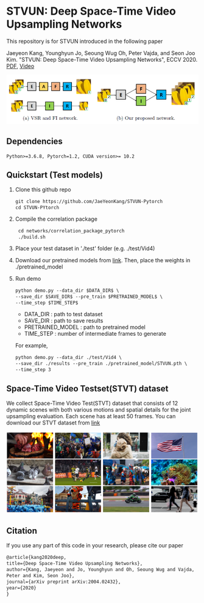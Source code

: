 # STVUN: Deep Space-Time Video Upsampling Networks

This repository is for STVUN introduced in the following paper

Jaeyeon Kang, Younghyun Jo, Seoung Wug Oh, Peter Vajda, and Seon Joo Kim. "STVUN: Deep Space-Time Video Upsampling Networks", ECCV 2020.
[PDF](https://arxiv.org/abs/2004.024322), [Video](https://www.youtube.com/watch?v=ZQoGbN16zKk)



![Alt text](/imgs/teaser.PNG)

## Dependencies

    Python>=3.6.8, Pytorch=1.2, CUDA version>= 10.2 


## Quickstart (Test models)

1. Clone this github repo

       git clone https://github.com/JaeYeonKang/STVUN-Pytorch
       cd STVUN-PYtorch

2. Compile the correlation package

        cd networks/correlation_package_pytorch
        ./build.sh
        
 3. Place your test dataset in './test' folder (e.g. ./test/Vid4)
 
 4. Download our pretrained models from [link](https://drive.google.com/file/d/1fORa8I8iKpzHEin67wW06armoB3MxvTT/view?usp=sharing). Then, place the weights in ./pretrained_model
 
 5. Run demo
 
        python demo.py --data_dir $DATA_DIR$ \
        --save_dir $SAVE_DIR$ --pre_train $PRETRAINED_MODEL$ \
        --time_step $TIME_STEP$ 
        
      + DATA_DIR : path to test dataset
      + SAVE_DIR : path to save results
      + PRETRAINED_MODEL : path to pretrained model
      + TIME_STEP : number of intermediate frames to generate
 
      For example,
 
        python demo.py --data_dir ./test/Vid4 \
        --save_dir ./results --pre_train ./pretrained_model/STVUN.pth \
        --time_step 3 
        
 

 ## Space-Time Video Testset(STVT) dataset
 
We collect Space-Time Video Test(STVT) dataset that consists of 12 dynamic scenes with both various motions
and spatial details for the joint upsampling evaluation. Each scene has at least 50 frames. 
You can download our STVT dataset from [link](https://drive.google.com/file/d/1nHuxP2t9HiqFjsbJdBPi7XbTdDzJAQoh/view?usp=sharing)

![Alt text](/imgs/STVT.PNG)


## Citation

If you use any part of this code in your research, please cite our paper

    @article{kang2020deep,
    title={Deep Space-Time Video Upsampling Networks},
    author={Kang, Jaeyeon and Jo, Younghyun and Oh, Seoung Wug and Vajda, Peter and Kim, Seon Joo},
    journal={arXiv preprint arXiv:2004.02432},
    year={2020}
    }

